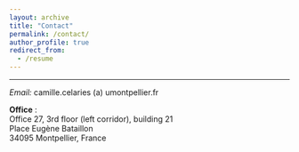 ```yaml
---
layout: archive
title: "Contact"
permalink: /contact/
author_profile: true
redirect_from:
  - /resume
---
```


***

<i>Email:</i> camille.celaries (a) umontpellier.fr

<b>Office</b> :
<br>Office 27, 3rd floor (left corridor), building 21
<br>Place Eugène Bataillon
<br>34095 Montpellier, France
